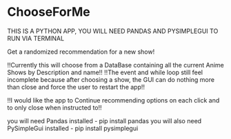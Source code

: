# ChooseForMe

THIS IS A PYTHON APP, YOU WILL NEED PANDAS AND PYSIMPLEGUI TO RUN VIA TERMINAL

Get a randomized recommendation for a new show!

!!Currently this will choose from a DataBase containing all the current Anime Shows by Description and name!!
!!The event and while loop still feel incomplete because after choosing a show, the GUI can do nothing more than close and force the user to restart the app!! 

!!I would like the app to Continue recommending options on each click and to only close when instructed to!!


you will need Pandas installed - pip install pandas
you will also need PySimpleGui installed - pip install pysimplegui
